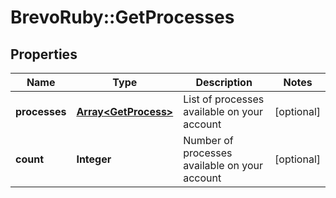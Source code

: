 # BrevoRuby::GetProcesses

## Properties
Name | Type | Description | Notes
------------ | ------------- | ------------- | -------------
**processes** | [**Array&lt;GetProcess&gt;**](GetProcess.md) | List of processes available on your account | [optional] 
**count** | **Integer** | Number of processes available on your account | [optional] 


